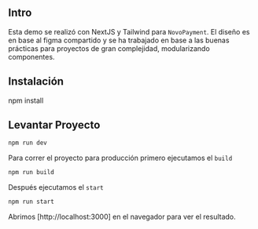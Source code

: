 ## Intro
Esta demo se realizó con NextJS y Tailwind para `NovoPayment`. El diseño es en base al figma compartido y 
se ha trabajado en base a las buenas prácticas para proyectos de gran complejidad, modularizando componentes.

## Instalación
npm install

## Levantar Proyecto
```bash
npm run dev
```

Para correr el proyecto para producción primero ejecutamos el `build`

```bash
npm run build
```

Después ejecutamos el `start`

```bash
npm run start
```

Abrimos [http://localhost:3000] en el navegador para ver el resultado.